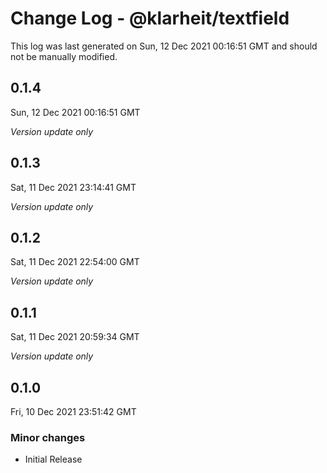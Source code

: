 # Change Log - @klarheit/textfield

This log was last generated on Sun, 12 Dec 2021 00:16:51 GMT and should not be manually modified.

## 0.1.4
Sun, 12 Dec 2021 00:16:51 GMT

_Version update only_

## 0.1.3
Sat, 11 Dec 2021 23:14:41 GMT

_Version update only_

## 0.1.2
Sat, 11 Dec 2021 22:54:00 GMT

_Version update only_

## 0.1.1
Sat, 11 Dec 2021 20:59:34 GMT

_Version update only_

## 0.1.0
Fri, 10 Dec 2021 23:51:42 GMT

### Minor changes

- Initial Release

